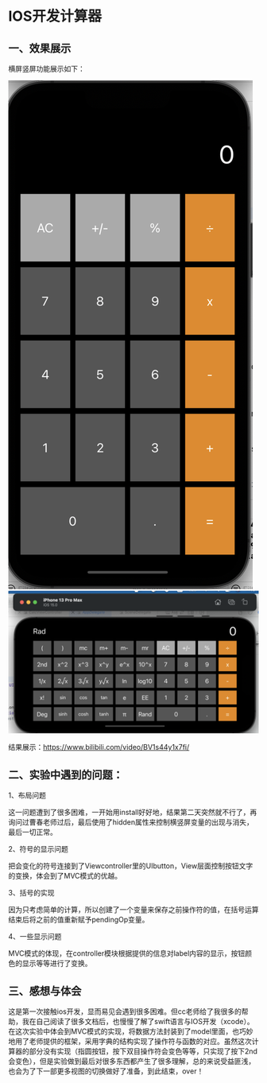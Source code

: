 # IOS开发计算器

## 一、效果展示

横屏竖屏功能展示如下：

![竖屏](https://raw.githubusercontent.com/iwork-2021/iw01-bbzunyi/main/pics/vertical.png)
![横屏](https://raw.githubusercontent.com/iwork-2021/iw01-bbzunyi/main/pics/horizontal.png)


结果展示：https://www.bilibili.com/video/BV1s44y1x7fi/



## 二、实验中遇到的问题：

1、布局问题

​	这一问题遭到了很多困难，一开始用install好好地，结果第二天突然就不行了，再询问过曹春老师过后，最后使用了hidden属性来控制横竖屏变量的出现与消失，最后一切正常。

2、符号的显示问题

​	把会变化的符号连接到了Viewcontroller里的UIbutton，View层面控制按钮文字的变换，体会到了MVC模式的优越。

3、括号的实现

   因为只考虑简单的计算，所以创建了一个变量来保存之前操作符的值，在括号运算结束后将之前的值重新赋予pendingOp变量。

4、一些显示问题

​	MVC模式的体现，在controller模块根据提供的信息对label内容的显示，按钮颜色的显示等等进行了变换。



## 三、感想与体会

​	这是第一次接触ios开发，显而易见会遇到很多困难。但cc老师给了我很多的帮助，我在自己阅读了很多文档后，也慢慢了解了swift语言与IOS开发（xcode）。在这次实验中体会到MVC模式的实现，将数据方法封装到了model里面，也巧妙地用了老师提供的框架，采用字典的结构实现了操作符与函数的对应。虽然这次计算器的部分没有实现（指圆按钮，按下双目操作符会变色等等，只实现了按下2nd会变色），但是实验做到最后对很多东西都产生了很多理解，总的来说受益匪浅，也会为了下一部更多视图的切换做好了准备，到此结束，over！

